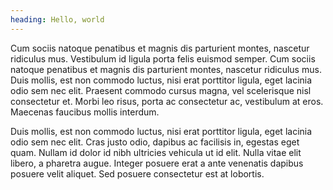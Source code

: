 ```yaml
---
heading: Hello, world
---
```


Cum sociis natoque penatibus et magnis dis parturient montes, nascetur ridiculus mus. Vestibulum id ligula porta felis euismod semper. Cum sociis natoque penatibus et magnis dis parturient montes, nascetur ridiculus mus. Duis mollis, est non commodo luctus, nisi erat porttitor ligula, eget lacinia odio sem nec elit. Praesent commodo cursus magna, vel scelerisque nisl consectetur et. Morbi leo risus, porta ac consectetur ac, vestibulum at eros. Maecenas faucibus mollis interdum.

Duis mollis, est non commodo luctus, nisi erat porttitor ligula, eget lacinia odio sem nec elit. Cras justo odio, dapibus ac facilisis in, egestas eget quam. Nullam id dolor id nibh ultricies vehicula ut id elit. Nulla vitae elit libero, a pharetra augue. Integer posuere erat a ante venenatis dapibus posuere velit aliquet. Sed posuere consectetur est at lobortis.
